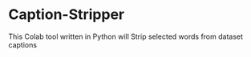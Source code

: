 # Caption-Stripper
This Colab tool written in Python will Strip selected words from dataset captions
